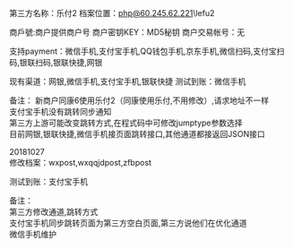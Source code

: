 ﻿第三方名称：乐付2
档案位置：php@60.245.62.221\lefu2

商戶號:商户提供商户号
商户密钥KEY：MD5秘钥
商户交易帐号：无

支持payment：微信手机,支付宝手机,QQ钱包手机,京东手机,微信扫码,支付宝扫码,银联扫码,银联快捷,网银  

现有渠道：网银,微信手机,支付宝手机,银联快捷
测试到账：微信手机  

备注：
新商户同康6使用乐付2（同康使用乐付,不用修改）,请求地址不一样  
支付宝手机没有跳转同步通知  
第三方上游可能改变跳转方式,在程式码中可修改jumptype参数选择  
目前网银,银联快捷,微信手机接页面跳转接口,其他通道都接返回JSON接口  

20181027  
修改档案：wxpost,wxqqjdpost,zfbpost  

测试到账：支付宝手机  

备注：  
第三方修改通道,跳转方式  
支付宝手机同步跳转页面为第三方空白页面,第三方说他们在优化通道  
微信手机维护  
